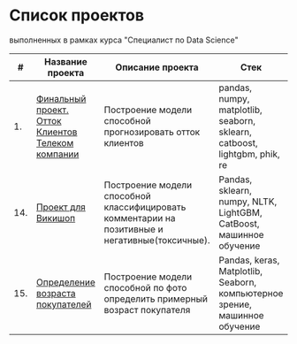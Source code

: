 # Список проектов

выполненных в рамках курса "Специалист по Data Science"
  
  
|#  |Название проекта    |Описание проекта              |Стек
|---|--------------------|------------------------------|--------------------
|1.|[Финальный проект. Отток Клиентов Телеком компании](https://github.com/AHAPXET/yandex_practicum/blob/main/final_project.ipynb)|Построение модели способной прогнозировать отток клиентов|pandas, numpy, matplotlib, seaborn, sklearn, catboost, lightgbm, phik, re
|14.|[Проект для Викишоп](https://github.com/AHAPXET/yandex_practicum/blob/main/14_%D0%9F%D1%80%D0%BE%D0%B5%D0%BA%D1%82_%D0%B4%D0%BB%D1%8F_%D0%92%D0%B8%D0%BA%D0%B8%D1%88%D0%BE%D0%BF.ipynb)|Построение модели способной классифицировать комментарии на позитивные и негативные(токсичные).|Pandas, sklearn, numpy, NLTK, LightGBM, CatBoost, машинное обучение
|15.|[Определение возраста покупателей](https://github.com/AHAPXET/yandex_practicum/blob/main/15_%D0%9E%D0%BF%D1%80%D0%B5%D0%B4%D0%B5%D0%BB%D0%B5%D0%BD%D0%B8%D0%B5_%D0%B2%D0%BE%D0%B7%D1%80%D0%B0%D1%81%D1%82%D0%B0_%D0%BF%D0%BE%D0%BA%D1%83%D0%BF%D0%B0%D1%82%D0%B5%D0%BB%D0%B5%D0%B9_clear.ipynb)|Построение модели способной по фото определить примерный возраст покупателя|Pandas, keras, Matplotlib, Seaborn, компьютерное зрение, машинное обучение
